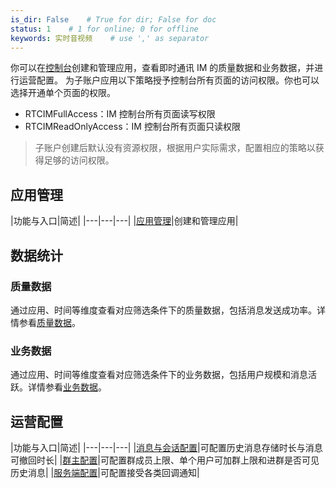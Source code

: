 ```yaml
---
is_dir: False    # True for dir; False for doc
status: 1    # 1 for online; 0 for offline
keywords: 实时音视频    # use ',' as separator
---
```


你可以在[控制台](https://console.volcengine.com/rtc/workplaceRTC)创建和管理应用，查看即时通讯 IM 的质量数据和业务数据，并进行运营配置。
为子账户应用以下策略授予控制台所有页面的访问权限。你也可以选择开通单个页面的权限。
- RTCIMFullAccess：IM 控制台所有页面读写权限
- RTCIMReadOnlyAccess：IM 控制台所有页面只读权限
> 子账户创建后默认没有资源权限，根据用户实际需求，配置相应的策略以获得足够的访问权限。
## 应用管理

|功能与入口|简述|
|---|---|---|
|[应用管理](https://console.volcengine.com/rtc/im/appManage)|创建和管理应用|

## 数据统计
### 质量数据
通过应用、时间等维度查看对应筛选条件下的质量数据，包括消息发送成功率。详情参看[质量数据]()。
### 业务数据
通过应用、时间等维度查看对应筛选条件下的业务数据，包括用户规模和消息活跃。详情参看[业务数据]()。
## 运营配置

|功能与入口|简述|
|---|---|---|
|[消息与会话配置](https://console.volcengine.com/rtc/im/functionConfig)|可配置历史消息存储时长与消息可撤回时长|
|[群主配置](https://console.volcengine.com/rtc/im/functionConfig)|可配置群成员上限、单个用户可加群上限和进群是否可见历史消息|
|[服务端配置](https://console.volcengine.com/rtc/im/functionConfig)|可配置接受各类回调通知|
